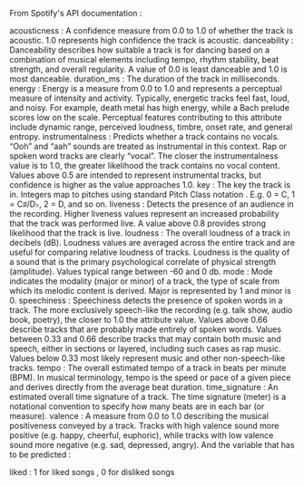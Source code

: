 From Spotify's API documentation :

acousticness : A confidence measure from 0.0 to 1.0 of whether the track is acoustic. 1.0 represents high confidence the track is acoustic.
danceability : Danceability describes how suitable a track is for dancing based on a combination of musical elements including tempo, rhythm stability, beat strength, and overall regularity. A value of 0.0 is least danceable and 1.0 is most danceable.
duration_ms : The duration of the track in milliseconds.
energy : Energy is a measure from 0.0 to 1.0 and represents a perceptual measure of intensity and activity. Typically, energetic tracks feel fast, loud, and noisy. For example, death metal has high energy, while a Bach prelude scores low on the scale. Perceptual features contributing to this attribute include dynamic range, perceived loudness, timbre, onset rate, and general entropy.
instrumentalness : Predicts whether a track contains no vocals. “Ooh” and “aah” sounds are treated as instrumental in this context. Rap or spoken word tracks are clearly “vocal”. The closer the instrumentalness value is to 1.0, the greater likelihood the track contains no vocal content. Values above 0.5 are intended to represent instrumental tracks, but confidence is higher as the value approaches 1.0.
key : The key the track is in. Integers map to pitches using standard Pitch Class notation . E.g. 0 = C, 1 = C♯/D♭, 2 = D, and so on.
liveness : Detects the presence of an audience in the recording. Higher liveness values represent an increased probability that the track was performed live. A value above 0.8 provides strong likelihood that the track is live.
loudness : The overall loudness of a track in decibels (dB). Loudness values are averaged across the entire track and are useful for comparing relative loudness of tracks. Loudness is the quality of a sound that is the primary psychological correlate of physical strength (amplitude). Values typical range between -60 and 0 db.
mode : Mode indicates the modality (major or minor) of a track, the type of scale from which its melodic content is derived. Major is represented by 1 and minor is 0.
speechiness : Speechiness detects the presence of spoken words in a track. The more exclusively speech-like the recording (e.g. talk show, audio book, poetry), the closer to 1.0 the attribute value. Values above 0.66 describe tracks that are probably made entirely of spoken words. Values between 0.33 and 0.66 describe tracks that may contain both music and speech, either in sections or layered, including such cases as rap music. Values below 0.33 most likely represent music and other non-speech-like tracks.
tempo : The overall estimated tempo of a track in beats per minute (BPM). In musical terminology, tempo is the speed or pace of a given piece and derives directly from the average beat duration.
time_signature : An estimated overall time signature of a track. The time signature (meter) is a notational convention to specify how many beats are in each bar (or measure).
valence : A measure from 0.0 to 1.0 describing the musical positiveness conveyed by a track. Tracks with high valence sound more positive (e.g. happy, cheerful, euphoric), while tracks with low valence sound more negative (e.g. sad, depressed, angry).
And the variable that has to be predicted :

liked : 1 for liked songs , 0 for disliked songs
